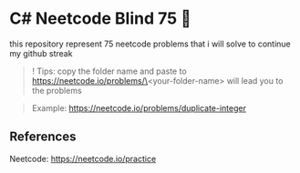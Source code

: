 ﻿# C# Neetcode Blind 75 🧠
this repository represent 75 neetcode problems that i will solve to continue my github streak 


> ! Tips: copy the folder name and paste to https://neetcode.io/problems/\<your-folder-name\>
> will lead you to the problems

> Example: https://neetcode.io/problems/duplicate-integer  

## References
Neetcode: https://neetcode.io/practice

